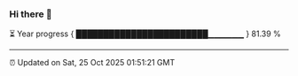 ### Hi there 👋

⏳ Year progress { ████████████████████████▁▁▁▁▁▁ } 81.39 %

---

⏰ Updated on Sat, 25 Oct 2025 01:51:21 GMT


